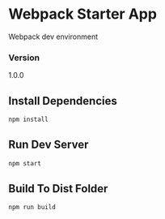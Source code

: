 # Webpack Starter App

Webpack dev environment

### Version
1.0.0

## Install Dependencies
```bash
npm install 
```

## Run Dev Server
```bash
npm start
```

## Build To Dist Folder
```bash
npm run build
```